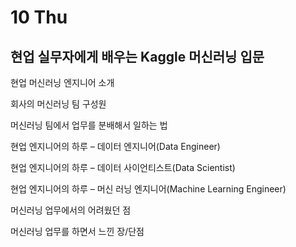 # 10 Thu

## 현업 실무자에게 배우는 Kaggle 머신러닝 입문

현업 머신러닝 엔지니어 소개

회사의 머신러닝 팀 구성원

머신러닝 팀에서 업무를 분배해서 일하는 법

현업 엔지니어의 하루 – 데이터 엔지니어\(Data Engineer\)

현업 엔지니어의 하루 – 데이터 사이언티스트\(Data Scientist\)

현업 엔지니어의 하루 – 머신 러닝 엔지니어\(Machine Learning Engineer\)

머신러닝 업무에서의 어려웠던 점

머신러닝 업무를 하면서 느낀 장/단점

